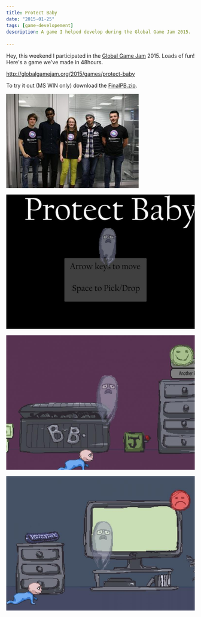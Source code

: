 ```yaml
---
title: Protect Baby
date: "2015-01-25"
tags: [game-developement]
description: A game I helped develop during the Global Game Jam 2015.

---
```


Hey, this weekend I participated in the [Global Game Jam](https://globalgamejam.org/) 2015. Loads of fun! Here's a game we've made in 48hours.

http://globalgamejam.org/2015/games/protect-baby

To try it out (MS WIN only) download the [FinalPB.zip](https://ggj.s3.amazonaws.com/games/2015/01/25/1657/FinalPB.zip).

![Team](./img_3080.jpg)

![sceen1](./protectbabyscreen1.jpg)

![sceen2](./protectbabyscreen2.jpg)

![sceen3](./protectbabyscreen3.jpg)
